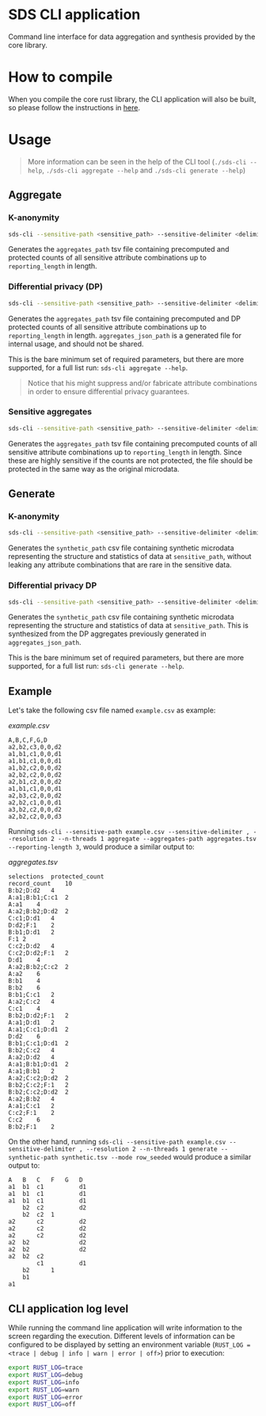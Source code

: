 # SDS CLI application

Command line interface for data aggregation and synthesis provided by the core library.

# How to compile

When you compile the core rust library, the CLI application will also be built, so please follow the instructions in [here](../core/README.md#how-to-compile).

# Usage

> More information can be seen in the help of the CLI tool (`./sds-cli --help`, `./sds-cli aggregate --help` and `./sds-cli generate --help`)

## Aggregate

### K-anonymity

```bash
sds-cli --sensitive-path <sensitive_path> --sensitive-delimiter <delimiter> --resolution <reporting_resolution> --n-threads <n> aggregate --aggregates-path <aggregates_path> --reporting-length <reporting_length>
```

Generates the `aggregates_path` tsv file containing precomputed and protected counts of all sensitive attribute combinations up to `reporting_length` in length.

### Differential privacy (DP)

```bash
sds-cli --sensitive-path <sensitive_path> --sensitive-delimiter <delimiter> --resolution 1 --n-threads <n> aggregate --aggregates-path <aggregates_path> ---aggregates-json <aggregates_json_path> -reporting-length <reporting_length> --dp --noise-epsilon <epsilon_value> --sensitivities-percentile 99 --sensitivities-epsilon-proportion 0.01 --noise-threshold-values
```

Generates the `aggregates_path` tsv file containing precomputed and DP protected counts of all sensitive attribute combinations up to `reporting_length` in length. `aggregates_json_path` is a generated file for internal usage, and should not be shared.

This is the bare minimum set of required parameters, but there are more supported, for a full list run: `sds-cli aggregate --help`.

> Notice that his might suppress and/or fabricate attribute combinations in order to ensure differential privacy guarantees.

### Sensitive aggregates

```bash
sds-cli --sensitive-path <sensitive_path> --sensitive-delimiter <delimiter> --resolution <reporting_resolution> --n-threads <n> aggregate --aggregates-path <aggregates_path> --reporting-length <reporting_length> --not-protect
```

Generates the `aggregates_path` tsv file containing precomputed counts of all sensitive attribute combinations up to `reporting_length` in length. Since these are highly sensitive if the counts are not protected, the file should be protected in the same way as the original microdata.

## Generate

### K-anonymity

```bash
sds-cli --sensitive-path <sensitive_path> --sensitive-delimiter <delimiter> --resolution <reporting_resolution> --n-threads <n> generate --synthetic-path <synthetic_path> --mode row_seeded
```

Generates the `synthetic_path` csv file containing synthetic microdata representing the structure and statistics of data at `sensitive_path`, without leaking any attribute combinations that are rare in the sensitive data.

### Differential privacy DP

```bash
sds-cli --sensitive-path <sensitive_path> --sensitive-delimiter <delimiter> --resolution 1 --n-threads <n> generate --synthetic-path <synthetic_path> --mode aggregate_seeded --aggregates-json <aggregates_json_path>
```

Generates the `synthetic_path` csv file containing synthetic microdata representing the structure and statistics of data at `sensitive_path`. This is synthesized from the DP aggregates previously generated in `aggregates_json_path`.

This is the bare minimum set of required parameters, but there are more supported, for a full list run: `sds-cli generate --help`.

## Example

Let's take the following csv file named `example.csv` as example:

_example.csv_

```csv
A,B,C,F,G,D
a2,b2,c3,0,0,d2
a1,b1,c1,0,0,d1
a1,b1,c1,0,0,d1
a1,b2,c2,0,0,d2
a2,b2,c2,0,0,d2
a2,b1,c2,0,0,d2
a1,b1,c1,0,0,d1
a2,b3,c2,0,0,d2
a2,b2,c1,0,0,d1
a3,b2,c2,0,0,d2
a2,b2,c2,0,0,d3
```

Running `sds-cli --sensitive-path example.csv --sensitive-delimiter , --resolution 2 --n-threads 1 aggregate --aggregates-path aggregates.tsv --reporting-length 3`, would produce a similar output to:

_aggregates.tsv_

```tsv
selections	protected_count
record_count	10
B:b2;D:d2	4
A:a1;B:b1;C:c1	2
A:a1	4
A:a2;B:b2;D:d2	2
C:c1;D:d1	4
D:d2;F:1	2
B:b1;D:d1	2
F:1	2
C:c2;D:d2	4
C:c2;D:d2;F:1	2
D:d1	4
A:a2;B:b2;C:c2	2
A:a2	6
B:b1	4
B:b2	6
B:b1;C:c1	2
A:a2;C:c2	4
C:c1	4
B:b2;D:d2;F:1	2
A:a1;D:d1	2
A:a1;C:c1;D:d1	2
D:d2	6
B:b1;C:c1;D:d1	2
B:b2;C:c2	4
A:a2;D:d2	4
A:a1;B:b1;D:d1	2
A:a1;B:b1	2
A:a2;C:c2;D:d2	2
B:b2;C:c2;F:1	2
B:b2;C:c2;D:d2	2
A:a2;B:b2	4
A:a1;C:c1	2
C:c2;F:1	2
C:c2	6
B:b2;F:1	2
```

On the other hand, running `sds-cli --sensitive-path example.csv --sensitive-delimiter , --resolution 2 --n-threads 1 generate --synthetic-path synthetic.tsv --mode row_seeded` would produce a similar output to:

```tsv
A	B	C	F	G	D
a1	b1	c1			d1
a1	b1	c1			d1
a1	b1	c1			d1
	b2	c2			d2
	b2	c2	1
a2		c2			d2
a2		c2			d2
a2		c2			d2
a2	b2				d2
a2	b2				d2
a2	b2	c2
		c1			d1
	b2		1
	b1
a1
```

## CLI application log level

While running the command line application will write information to the screen regarding the execution. Different levels of information can be configured to be displayed by setting an environment variable (`RUST_LOG = <trace | debug | info | warn | error | off>`) prior to execution:

```bash
export RUST_LOG=trace
export RUST_LOG=debug
export RUST_LOG=info
export RUST_LOG=warn
export RUST_LOG=error
export RUST_LOG=off
```
